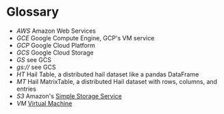 # Glossary

- *AWS* Amazon Web Services
- *GCE* Google Compute Engine, GCP's VM service
- *GCP* Google Cloud Platform
- *GCS* Google Cloud Storage
- *GS* see GCS
- *gs://* see GCS
- *HT* Hail Table, a distributed hail dataset like a pandas DataFrame
- *MT* Hail MatrixTable, a distributed Hail dataset with rows, columns, and entries
- *S3* Amazon's [Simple Storage Service](https://en.wikipedia.org/wiki/Amazon_S3)
- *VM* [Virtual Machine](https://en.wikipedia.org/wiki/Virtual_machine)
